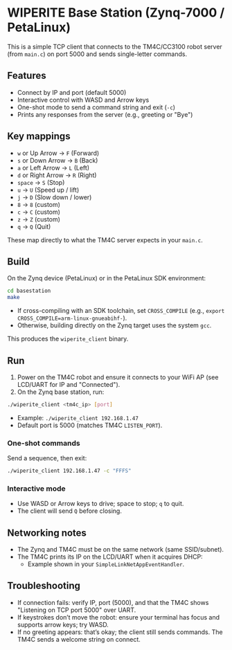 # WIPERITE Base Station (Zynq-7000 / PetaLinux)

This is a simple TCP client that connects to the TM4C/CC3100 robot server (from `main.c`) on port 5000 and sends single-letter commands.

## Features
- Connect by IP and port (default 5000)
- Interactive control with WASD and Arrow keys
- One-shot mode to send a command string and exit (`-c`)
- Prints any responses from the server (e.g., greeting or "Bye")

## Key mappings
- `w` or Up Arrow -> `F` (Forward)
- `s` or Down Arrow -> `B` (Back)
- `a` or Left Arrow -> `L` (Left)
- `d` or Right Arrow -> `R` (Right)
- `space` -> `S` (Stop)
- `u` -> `U` (Speed up / lift)
- `j` -> `D` (Slow down / lower)
- `8` -> `8` (custom)
- `c` -> `C` (custom)
- `z` -> `Z` (custom)
- `q` -> `Q` (Quit)

These map directly to what the TM4C server expects in your `main.c`.

## Build

On the Zynq device (PetaLinux) or in the PetaLinux SDK environment:

```sh
cd basestation
make
```

- If cross-compiling with an SDK toolchain, set `CROSS_COMPILE` (e.g., `export CROSS_COMPILE=arm-linux-gnueabihf-`).
- Otherwise, building directly on the Zynq target uses the system `gcc`.

This produces the `wiperite_client` binary.

## Run
1. Power on the TM4C robot and ensure it connects to your WiFi AP (see LCD/UART for IP and "Connected").
2. On the Zynq base station, run:

```sh
./wiperite_client <tm4c_ip> [port]
```

- Example: `./wiperite_client 192.168.1.47`
- Default port is 5000 (matches TM4C `LISTEN_PORT`).

### One-shot commands
Send a sequence, then exit:

```sh
./wiperite_client 192.168.1.47 -c "FFFS"
```

### Interactive mode
- Use WASD or Arrow keys to drive; space to stop; `q` to quit.
- The client will send `Q` before closing.

## Networking notes
- The Zynq and TM4C must be on the same network (same SSID/subnet).
- The TM4C prints its IP on the LCD/UART when it acquires DHCP:
  - Example shown in your `SimpleLinkNetAppEventHandler`.

## Troubleshooting
- If connection fails: verify IP, port (5000), and that the TM4C shows "Listening on TCP port 5000" over UART.
- If keystrokes don’t move the robot: ensure your terminal has focus and supports arrow keys; try WASD.
- If no greeting appears: that’s okay; the client still sends commands. The TM4C sends a welcome string on connect.
